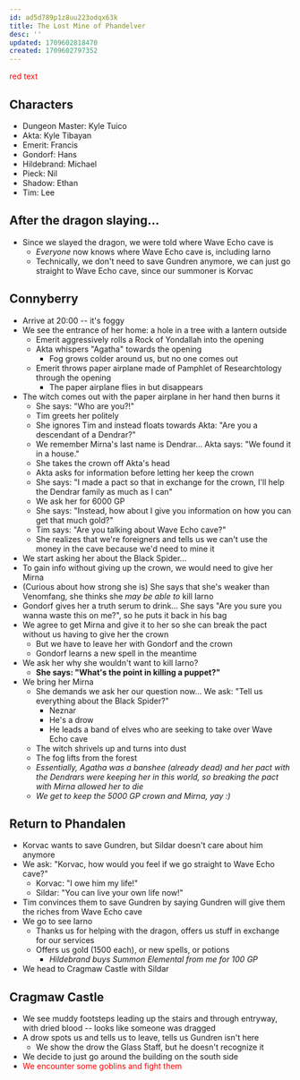 ```yaml
---
id: ad5d789p1z8uu223odqx63k
title: The Lost Mine of Phandelver
desc: ''
updated: 1709602818470
created: 1709602797352
---
```

<span style="color:red">red text</span>

## Characters
- Dungeon Master: Kyle Tuico
- Akta: Kyle Tibayan
- Emerit: Francis
- Gondorf: Hans
- Hildebrand: Michael
- Pieck: Nil
- Shadow: Ethan
- Tim: Lee

## After the dragon slaying...
- Since we slayed the dragon, we were told where Wave Echo cave is
    - *Everyone* now knows where Wave Echo cave is, including Iarno
    - Technically, we don't need to save Gundren anymore, we can just go straight to Wave Echo cave, since our summoner is Korvac

## Connyberry
- Arrive at 20:00 -- it's foggy
- We see the entrance of her home: a hole in a tree with a lantern outside
    - Emerit aggressively rolls a Rock of Yondallah into the opening
    - Akta whispers "Agatha" towards the opening
        - Fog grows colder around us, but no one comes out
    - Emerit throws paper airplane made of Pamphlet of Researchtology through the opening
        - The paper airplane flies in but disappears
- The witch comes out with the paper airplane in her hand then burns it
    - She says: "Who are you?!"
    - Tim greets her politely
    - She ignores Tim and instead floats towards Akta: "Are you a descendant of a Dendrar?"
    - We remember Mirna's last name is Dendrar... Akta says: "We found it in a house."
    - She takes the crown off Akta's head
    - Akta asks for information before letting her keep the crown
    - She says: "I made a pact so that in exchange for the crown, I'll help the Dendrar family as much as I can"
    - We ask her for 6000 GP
    - She says: "Instead, how about I give you information on how you can get that much gold?"
    - Tim says: "Are you talking about Wave Echo cave?"
    - She realizes that we're foreigners and tells us we can't use the money in the cave because we'd need to mine it
- We start asking her about the Black Spider...
- To gain info without giving up the crown, we would need to give her Mirna
- (Curious about how strong she is) She says that she's weaker than Venomfang, she thinks she *may be able to* kill Iarno
- Gondorf gives her a truth serum to drink... She says "Are you sure you wanna waste this on me?", so he puts it back in his bag
- We agree to get Mirna and give it to her so she can break the pact without us having to give her the crown
    - But we have to leave her with Gondorf and the crown
    - Gondorf learns a new spell in the meantime
- We ask her why she wouldn't want to kill Iarno?
    - **She says: "What's the point in killing a puppet?"**
- We bring her Mirna
    - She demands we ask her our question now... We ask: "Tell us everything about the Black Spider?"
        - Neznar
        - He's a drow
        - He leads a band of elves who are seeking to take over Wave Echo cave
    - The witch shrivels up and turns into dust
    - The fog lifts from the forest
    - *Essentially, Agatha was a banshee (already dead) and her pact with the Dendrars were keeping her in this world, so breaking the pact with Mirna allowed her to die*
    - *We get to keep the 5000 GP crown and Mirna, yay :)*

## Return to Phandalen
- Korvac wants to save Gundren, but Sildar doesn't care about him anymore
- We ask: "Korvac, how would you feel if we go straight to Wave Echo cave?"
    - Korvac: "I owe him my life!"
    - Sildar: "You can live your own life now!"
- Tim convinces them to save Gundren by saying Gundren will give them the riches from Wave Echo cave
- We go to see Iarno
    - Thanks us for helping with the dragon, offers us stuff in exchange for our services
    - Offers us gold (1500 each), or new spells, or potions
        - *Hildebrand buys Summon Elemental from me for 100 GP*
- We head to Cragmaw Castle with Sildar

## Cragmaw Castle
- We see muddy footsteps leading up the stairs and through entryway, with dried blood -- looks like someone was dragged
- A drow spots us and tells us to leave, tells us Gundren isn't here
    - We show the drow the Glass Staff, but he doesn't recognize it
- We decide to just go around the building on the south side
- <span style="color:red">We encounter some goblins and fight them</span>